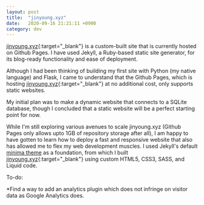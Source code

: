 ```yaml
---
layout: post
title:  "jinyoung.xyz"
date:   2020-09-16 21:21:11 +0900
category: dev
---
```


[jinyoung.xyz](https://jinyoung.xyz/){:target="_blank"} is a custom-built site that is currently hosted on Github Pages. I have used Jekyll, a Ruby-based static site generator, for its blog-ready functionality and ease of deployment.

Although I had been thinking of building my first site with Python (my native language) and Flask, I came to understand that the Github Pages, which is hosting [jinyoung.xyz](https://jinyoung.xyz/){:target="_blank"} at no additional cost, only supports static websites. 

My initial plan was to make a dynamic website that connects to a SQLite database, though I concluded that a static website will be a perfect starting point for now.

While I'm still exploring various avenues to scale jinyoung.xyz (Github Pages only allows upto 1GB of repository storage after all), I am happy to have gotten to learn how to deploy a fast and responsive website that also has allowed me to flex my web development muscles. I used Jekyll's default [minima theme](https://jekyll.github.io/minima/) as a foundation, from which I built [jinyoung.xyz](https://jinyoung.xyz/){:target="_blank"} using custom HTML5, CSS3, SASS, and Liquid code. 

To-do:

*Find a way to add an analytics plugin which does not infringe on visitor data as Google Analytics does.
